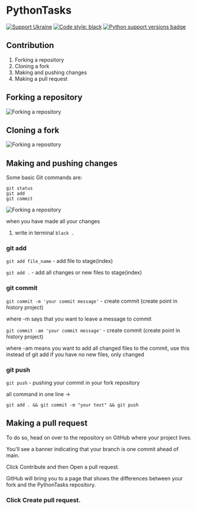 # PythonTasks

[![Support Ukraine](https://badgen.net/badge/support/UKRAINE/?color=0057B8&labelColor=FFD700)](https://www.gov.uk/government/news/ukraine-what-you-can-do-to-help)
[![Code style: black](https://img.shields.io/badge/code%20style-black-000000.svg)](https://github.com/psf/black)
[![Python support versions badge](https://img.shields.io/badge/python-3.12-blue)](https://www.python.org/downloads/)

## Contribution
1. Forking a repository
2. Cloning a fork
3. Making and pushing changes
4. Making a pull request

## Forking a repository
![ Forking a repository](https://docs.github.com/assets/cb-40742/mw-1440/images/help/repository/fork-button.webp)
## Cloning a fork
![ Forking a repository](https://docs.github.com/assets/cb-14601/mw-1440/images/help/repository/code-button.webp)
## Making and pushing changes
Some basic Git commands are:
```
git status
git add
git commit
```
![ Forking a repository](https://marklodato.github.io/visual-git-guide/basic-usage.svg)

when you have made all your changes
1. write in terminal `black .`

### git add
`git add file_name` - add file to stage(index)

`git add .` - add all changes or new files to stage(index)
### git commit
`git commit -m 'your commit message'` - create commit (create point in history project)

where -m says that you want to leave a message to commit

`git commit -am 'your commit message'` - create commit (create point in history project)

where -am means you want to add all changed files to the commit, use this instead of git add if you have no new files, only changed
### git push
`git push` - pushing your commit in your fork repository

all command in one line ->

`git add . && git commit -m "your text" && git push`

## Making a pull request

To do so, head on over to the repository on GitHub where your project lives. 

You'll see a banner indicating that your branch is one commit ahead of main.

Click Contribute and then Open a pull request.

GitHub will bring you to a page that shows the differences between your fork and the PythonTasks repository. 

### Click Create pull request.